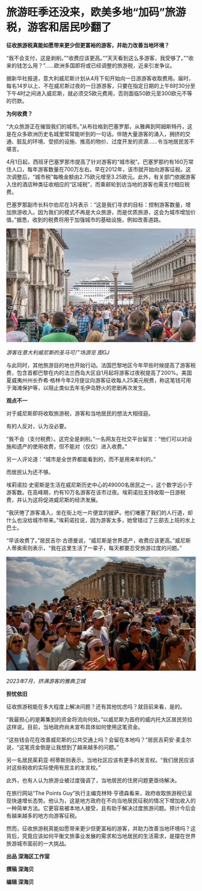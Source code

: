 # 旅游旺季还没来，欧美多地“加码”旅游税，游客和居民吵翻了

**征收旅游税真能如愿带来更少但更富裕的游客，并助力改善当地环境？**

“我不会支付，这是剥削。”“收费应该更高。”“天天看到这么多游客，我受够了。”“收来的钱怎么用？”……欧洲多国即将或已经调整的旅游税，近来引发争议。

据新华社报道，意大利威尼斯计划从4月下旬开始向一日游游客收取费用。届时，每名14岁以上、不在威尼斯过夜的一日游游客，只要在指定日期的上午8时30分至下午4时之间进入威尼斯，就必须交5欧元费用，否则面临50欧元至300欧元不等的罚款。

**为何收费？**

“大众旅游正在摧毁我们的城市。”从布拉格到巴塞罗那，从雅典到阿姆斯特丹，这是在众多欧洲历史名城里常常能听到的一句话。伴随大量游客的涌入，拥挤的交通、脏乱的环境、受损的设施、推高的物价、过度开发的资源……令当地居民苦不堪言。

4月1日起，西班牙巴塞罗那市提高了针对游客的“城市税”。巴塞罗那约有160万常住人口，每年游客数量在700万左右。早在2012年，该市就开始向游客征税。这次调整后，“城市税”每晚金额由2.75欧元增至3.25欧元。此外，有关部门依据游客入住的酒店种类征收相应的“区域税”，而乘邮轮到访当地的游客也需支付相应税费。

巴塞罗那副市长科尔伯尼在3月表示：“这是我们寻求的目标：控制游客数量，增加旅游收入。因为我们的模式不再是大众旅游，而是优质旅游，这会为城市增加价值。”据悉，收到的税费将用于加强城市的基础设施，例如改善道路。

![bf7e3b2e4ae63ff44bcccaecfe894f95.jpg](https://raw.githubusercontent.com/qqhsx/qqnews_image/main/2024/04/17/旅游旺季还没来，欧美多地“加码”旅游税，游客和居民吵翻了/bf7e3b2e4ae63ff44bcccaecfe894f95.jpg)

_游客在意大利威尼斯的圣马可广场游览 图GJ_

与此同时，其他旅游目的地也开始行动。法国巴黎地区今年早些时候提高了游客税费，包含首都巴黎在内的法兰西岛大区自1月起将游客过夜税提高了200%。美国夏威夷州州长乔希·格林今年2月提议向游客征收每人25美元税费，称这笔钱可用于海滩保护等，以阻止类似去年毛伊岛野火的悲剧再次发生。

**观点不一**

对于威尼斯即将收取旅游税，游客和当地居民的想法大相径庭。

有的人反对，认为没必要。

“我不会（支付税费）。这完全是剥削。”一名网友在社交平台留言：“他们可以对设施和遗产的使用收费，但不能对（仅仅）进入收费。”

另一人评论道：“城市是全世界都能看到的，而不是用来牟利的。”

而居民认为还不够。

埃莉诺拉·史密斯是生活在威尼斯历史中心的49000名居民之一，这个数字远小于游客数。在高峰期，约有10万名游客在该市过夜。埃莉诺拉支持收取一日游税费，并认为这将促进威尼斯的经济发展。

“我厌倦了游客涌入，坐在街上吃一片便宜的披萨。他们堵塞了我们的人行道，却什么也没给城市带来。”埃莉诺拉说，因为游客太多，她曾错过了三部去上班的水上巴士。

“早该收费了。”居民吉尔·古德曼说，“威尼斯是世界遗产，收费应该更高。”威尼斯人蒂奥索则表示，“我在这里生活了一辈子，每天都要忍受旅游过度的问题。”

![ceec6574cc4fdd86f6adb0c067cbd4eb.jpg](https://raw.githubusercontent.com/qqhsx/qqnews_image/main/2024/04/17/旅游旺季还没来，欧美多地“加码”旅游税，游客和居民吵翻了/ceec6574cc4fdd86f6adb0c067cbd4eb.jpg)

_2023年7月，挤满游客的雅典卫城_

**担忧依旧**

征收旅游税能在多大程度上解决问题？还有其他忧虑吗？就目前来看，是的。

“我最担心的是筹集到的资金将流向何处。”以威尼斯为首府的威内托大区居民劳拉这样说。目前，当地政府尚未宣布具体如何使用这笔资金。

“这些钱会花在改善威尼斯的公共交通上吗？会留在本地吗？”居民吉莉安·麦圭尔说，“这笔资金倒是让我想到了越来越多的问题。”

另一名居民茱莉亚·柯蒂斯则表示，当地社区应该有更多的发言权。“我们居民应该对这些税收的实际使用有民主的发言权。”

此外，也有人认为旅游业被过度强调了，当地居民的住房问题更亟待解决。

在旅行网站“The Points
Guy”执行主编克林特·亨德森看来，政府收取旅游税已呈现快速增长态势。他认为，这是地方政府在不向当地居民征税的情况下增加收入的一种简单方法。它更容易被本地人接受，且有助于解决过度旅游问题。预计今后会有越来越多的地方向游客征税。

然而，征收旅游税真能如愿带来更少但更富裕的游客，并助力改善当地环境吗？这背后，究竟应该如何平衡文旅事业发展的需求和当地居民的生活需求，是摆在世界旅游城市面前的一大挑战。

**出品 深海区工作室**

**撰稿 深海贝**

**编辑 深海贝**

